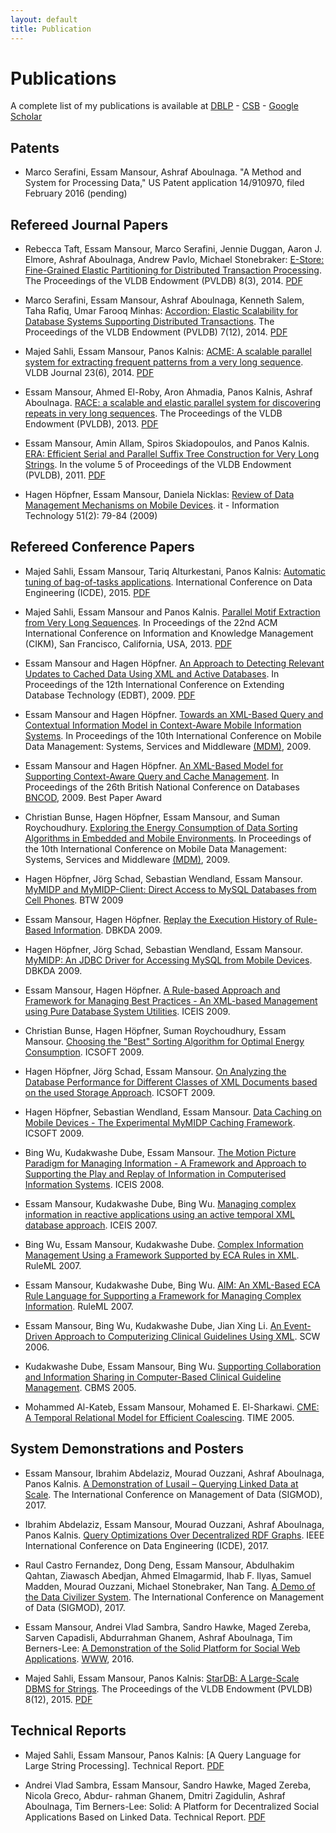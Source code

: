 ```yaml
---
layout: default
title: Publication
---
```


# Publications

A complete list of my publications is available at [DBLP](http://dblp.uni-trier.de/pers/hd/m/Mansour:Essam) -  [CSB](http://liinwww.ira.uka.de/csbib?query=%2Bau:MansourE*+%2Bau:Mansour&maxnum=200&sort=year) - [Google Scholar](https://scholar.google.com/citations?user=dqgckDgAAAAJ&hl=en)

## Patents

- Marco Serafini, Essam Mansour, Ashraf Aboulnaga. "A Method and System for Processing Data," US Patent application 14/910970, filed February 2016 (pending)


## Refereed Journal Papers

- Rebecca Taft, Essam Mansour, Marco Serafini, Jennie Duggan, Aaron J. Elmore, Ashraf Aboulnaga, Andrew Pavlo, Michael Stonebraker: [E-Store: Fine-Grained Elastic Partitioning for Distributed Transaction Processing](http://dl.acm.org/citation.cfm?id=2735514&CFID=605881404&CFTOKEN=68506341). The Proceedings of the VLDB Endowment (PVLDB) 8(3), 2014. [PDF](/publications/paper/vldb15-estore-essam.pdf)


- Marco Serafini, Essam Mansour, Ashraf Aboulnaga, Kenneth Salem, Taha Rafiq, Umar Farooq Minhas: [Accordion: Elastic Scalability for Database Systems Supporting Distributed Transactions](http://dl.acm.org/citation.cfm?id=2732979&CFID=605881404&CFTOKEN=68506341). The Proceedings of the VLDB Endowment (PVLDB) 7(12), 2014. [PDF](/publications/paper/vldb14-Accordion-essam.pdf)


- Majed Sahli, Essam Mansour, Panos Kalnis: [ACME: A scalable parallel system for extracting frequent patterns from a very long sequence](http://dl.acm.org/citation.cfm?id=2691549&CFID=605881404&CFTOKEN=68506341). VLDB Journal 23(6), 2014. [PDF](/publications/paper/vldbj14-ACME-essam.pdf)

- Essam Mansour, Ahmed El-Roby, Aron Ahmadia, Panos Kalnis, Ashraf Aboulnaga. [RACE: a scalable and elastic parallel system for discovering repeats in very long sequences](http://dl.acm.org/citation.cfm?id=2536214&CFID=605881404&CFTOKEN=68506341). The Proceedings of the VLDB Endowment (PVLDB), 2013. [PDF](/publications/paper/vldb13-RACE-essam.pdf)

- Essam Mansour, Amin Allam, Spiros Skiadopoulos, and Panos Kalnis. [ERA: Efficient Serial and Parallel Suffix Tree Construction for Very Long Strings](http://dl.acm.org/citation.cfm?id=2047490&CFID=605881404&CFTOKEN=68506341). In the volume 5 of Proceedings of the VLDB Endowment (PVLDB), 2011. [PDF](/publications/paper/vldb12-ERA-essam.pdf)

- Hagen Höpfner, Essam Mansour, Daniela Nicklas: [Review of Data Management Mechanisms on Mobile Devices](/publications/paper/itit.2009.0526.pdf). it - Information Technology 51(2): 79-84 (2009)


## Refereed Conference Papers

- Majed Sahli, Essam Mansour, Tariq Alturkestani, Panos Kalnis: [Automatic tuning of bag-of-tasks applications](http://ieeexplore.ieee.org/xpl/articleDetails.jsp?arnumber=7113338). International Conference on Data Engineering (ICDE), 2015. [PDF](/publications/paper/icde15-APlug-essam.pdf)

- Majed Sahli, Essam Mansour and Panos Kalnis. [Parallel Motif Extraction from Very Long Sequences](http://dl.acm.org/citation.cfm?id=2505575&CFID=605881404&CFTOKEN=68506341). In Proceedings of the 22nd ACM International Conference on Information and Knowledge Management (CIKM), San Francisco, California, USA, 2013. [PDF](/publications/paper/cikm13-motif-essam.pdf)

- Essam Mansour and Hagen Höpfner. [An Approach to Detecting Relevant Updates to Cached Data Using XML and Active Databases](http://dl.acm.org/citation.cfm?doid=1516360.1516451). In Proceedings of the 12th International Conference on Extending Database Technology (EDBT), 2009. [PDF](/publications/paper/edbt09-DRUpE-essam.pdf)

- Essam Mansour and Hagen Höpfner. [Towards an XML-Based Query and Contextual Information Model in Context-Aware Mobile Information Systems](/publications/paper/rosocm09_towards.pdf). In Proceedings of the 10th International Conference on Mobile Data Management: Systems, Services and Middleware [(MDM)](http://ieeexplore.ieee.org/document/5089006/), 2009.

- Essam Mansour and Hagen Höpfner. [An XML-Based Model for Supporting Context-Aware Query and Cache Management](/publications/paper/bncod09-xreal.pdf). In Proceedings of the 26th British National Conference on Databases [BNCOD](http://link.springer.com/chapter/10.1007%2F978-3-642-02843-4_12), 2009. Best Paper Award

- Christian Bunse, Hagen Höpfner, Essam Mansour, and Suman Roychoudhury. [Exploring the Energy Consumption of Data Sorting Algorithms in Embedded and Mobile Environments](/publications/paper/rosocm09_energy.pdf). In Proceedings of the 10th International Conference on Mobile Data Management: Systems, Services and Middleware [(MDM)](http://dx.doi.org/10.1109/MDM.2009.103), 2009.


- Hagen Höpfner, Jörg Schad, Sebastian Wendland, Essam Mansour. [MyMIDP and MyMIDP-Client: Direct Access to MySQL Databases from Cell Phones](/publications/paper/btw09-midp.pdf). BTW 2009

- Essam Mansour, Hagen Höpfner. [Replay the Execution History of Rule-Based Information](/publications/paper/dbkda09-replay.pdf). DBKDA 2009.


- Hagen Höpfner, Jörg Schad, Sebastian Wendland, Essam Mansour. [MyMIDP: An JDBC Driver for Accessing MySQL from Mobile Devices](/publications/paper/dbkda09-mymidp.pdf). DBKDA 2009.


- Essam Mansour, Hagen Höpfner. [A Rule-based Approach and Framework for Managing Best Practices - An XML-based Management using Pure Database System Utilities](/publications/paper/iceis09-sim.pdf). ICEIS 2009.


- Christian Bunse, Hagen Höpfner, Suman Roychoudhury, Essam Mansour. [Choosing the "Best" Sorting Algorithm for Optimal Energy Consumption](/publications/paper/icsoft09-energy.pdf). ICSOFT 2009.

- Hagen Höpfner, Jörg Schad, Essam Mansour. [On Analyzing the Database Performance for Different Classes of XML Documents based on the used Storage Approach](/publications/paper/icsoft09-xml.pdf). ICSOFT 2009.

- Hagen Höpfner, Sebastian Wendland, Essam Mansour. [Data Caching on Mobile Devices - The Experimental MyMIDP Caching Framework](/publications/paper/icsoft09-cach.pdf). ICSOFT 2009.


- Bing Wu, Kudakwashe Dube, Essam Mansour. [The Motion Picture Paradigm for Managing Information - A Framework and Approach to Supporting the Play and Replay of Information in Computerised Information Systems](/publications/paper/ICEIS2008-paper684.pdf). ICEIS 2008.


- Essam Mansour, Kudakwashe Dube, Bing Wu. [Managing complex information in reactive applications using an active temporal XML database approach](/publications/paper/ICEIS07-EMansour.pdf). ICEIS 2007.

- Bing Wu, Essam Mansour, Kudakwashe Dube. [Complex Information Management Using a Framework Supported by ECA Rules in XML](/publications/paper/RuleML2007_bw.pdf). RuleML 2007.


- Essam Mansour, Kudakwashe Dube, Bing Wu. [AIM: An XML-Based ECA Rule Language for Supporting a Framework for Managing Complex Information](/publications/paper/RuleML2007_em.pdf). RuleML 2007.


- Essam Mansour, Bing Wu, Kudakwashe Dube, Jian Xing Li. [An Event-Driven Approach to Computerizing Clinical Guidelines Using XML](/publications/paper/EDA-PS2006_EMansour.pdf). SCW 2006.


- Kudakwashe Dube, Essam Mansour, Bing Wu. [Supporting Collaboration and Information Sharing in Computer-Based Clinical Guideline Management](/publications/paper/CBMS2005_EMansour.pdf). CBMS 2005.

- Mohammed Al-Kateb, Essam Mansour, Mohamed E. El-Sharkawi. [CME: A Temporal Relational Model for Efficient Coalescing](/publications/paper/TIME2005_EMansour.pdf). TIME 2005.

## System Demonstrations and Posters

- Essam Mansour, Ibrahim Abdelaziz, Mourad Ouzzani, Ashraf Aboulnaga, Panos Kalnis. [A Demonstration of Lusail – Querying Linked Data at Scale](/publications/paper/p1603-mansour.pdf). The International Conference on Management of Data  (SIGMOD), 2017.

- Ibrahim Abdelaziz, Essam Mansour, Mourad Ouzzani, Ashraf Aboulnaga, Panos Kalnis. [Query Optimizations Over Decentralized RDF Graphs](/publications/paper/p1603-mansour.pdf). IEEE International Conference on Data Engineering (ICDE), 2017.

- Raul Castro Fernandez, Dong Deng, Essam Mansour, Abdulhakim Qahtan, Ziawasch Abedjan, Ahmed Elmagarmid, Ihab F. Ilyas, Samuel Madden, Mourad Ouzzani, Michael Stonebraker, Nan Tang. [A Demo of the Data Civilizer System](/publications/paper/p1639-castro-fernandez.pdf). The International Conference on Management of Data  (SIGMOD), 2017.

- Essam Mansour, Andrei Vlad Sambra, Sandro Hawke, Maged Zereba, Sarven Capadisli, Abdurrahman Ghanem, Ashraf Aboulnaga, Tim Berners-Lee: [A Demonstration of the Solid Platform for Social Web Applications](/publications/paper/www16-solid-essam.pdf). [WWW](http://dl.acm.org/citation.cfm?doid=2872518.2890529), 2016. 

- Majed Sahli, Essam Mansour, Panos Kalnis: [StarDB: A Large-Scale DBMS for Strings](http://dl.acm.org/citation.cfm?id=2824082&CFID=605881404&CFTOKEN=68506341). The Proceedings of the VLDB Endowment (PVLDB) 8(12), 2015. [PDF](/publications/paper/vldb15-stardb-essam.pdf)

## Technical Reports 

- Majed Sahli, Essam Mansour, Panos Kalnis: [A Query Language for Large String Processing]. Technical Report. [PDF](StarQL-TR-201744.pdf)


- Andrei Vlad Sambra, Essam Mansour, Sandro Hawke, Maged Zereba, Nicola Greco, Abdur- rahman Ghanem, Dmitri Zagidulin, Ashraf Aboulnaga, Tim Berners-Lee: Solid: A Platform for Decentralized Social Applications Based on Linked Data. Technical Report. [PDF](/research/meccano/solid_protocols.pdf)








